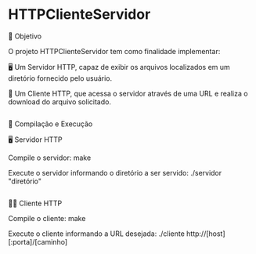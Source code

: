 # HTTPClienteServidor

🧩 Objetivo

O projeto HTTPClienteServidor tem como finalidade implementar:

🖥️ Um Servidor HTTP, capaz de exibir os arquivos localizados em um diretório fornecido pelo usuário.

📡 Um Cliente HTTP, que acessa o servidor através de uma URL e realiza o download do arquivo solicitado.

<pre></pre>

🚀 Compilação e Execução

🖥️ Servidor HTTP

Compile o servidor:  make

Execute o servidor informando o diretório a ser servido: ./servidor "diretório"

<pre></pre>

👩‍💻 Cliente HTTP

Compile o cliente:  make


Execute o cliente informando a URL desejada: ./cliente http://[host][:porta]/[caminho]
